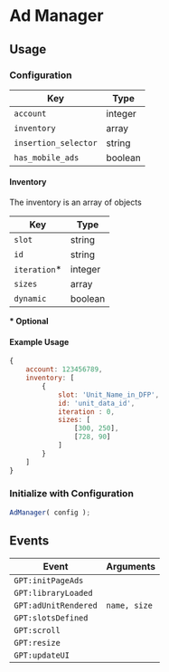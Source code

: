 # Ad Manager

## Usage

### Configuration

| Key                  | Type    |
| -------------------- | ------- |
| `account`            | integer |
| `inventory`          | array   |
| `insertion_selector` | string  |
| `has_mobile_ads`     | boolean |

#### Inventory

The inventory is an array of objects

| Key          | Type    |
| ------------ | ------- |
| `slot`       | string  |
| `id`         | string  |
| `iteration`* | integer |
| `sizes`      | array   |
| `dynamic`    | boolean |

__* Optional__

#### Example Usage

```javascript
{
	account: 123456789,
	inventory: [
		{
			slot: 'Unit_Name_in_DFP',
			id: 'unit_data_id',
			iteration : 0,
			sizes: [
				[300, 250],
				[728, 90]
			]
		}
	]
}
```

### Initialize with Configuration

```javascript
AdManager( config );
```

## Events

| Event                | Arguments            |
| -------------------- | -------------------- |
| `GPT:initPageAds`    |                      |
| `GPT:libraryLoaded`  |                      |
| `GPT:adUnitRendered` | `name, size`         |
| `GPT:slotsDefined`   |                      |
| `GPT:scroll`         |                      |
| `GPT:resize`         |                      |
| `GPT:updateUI`       |                      |